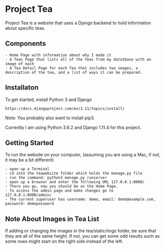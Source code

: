 Project Tea
========

Project Tea is a website that uses a Django backend to hold information about specific teas.

Components
----------
    - Home Page with information about why I made it
    - A Teas Page that lists all of the Teas from my datatbase with an image of each
    - A Tea Detail Page for each Tea that includes two images, a description of the tea, and a list of ways it can be prepared.
    
Installaton
-----------
To get started, install Python 3 and Django

    https://docs.djangoproject.com/en/1.11/topics/install/

Note: You probably also want to install pip3.

Currently I am using Python 3.6.2 and Django 1.11.4 for this project.

Getting Started
-----------------
To run the website on your computer, (assuming you are using a Mac, if not, it may be a bit different)

    - open up a Terminal
    - cd into the teawebsite folder which holds the manage.py file
    - run the command: python3 manage.py runserver
    - open up a browser and enter the following URL 127.0.0.1:8000/
    - There you go, now you should be on the Home Page.
    - To access the admin page and make changes go to 127.0.0.1:8000/admin/
    - The current superuser has username: demo, email: demo@example.com, password: demopassword

Note About Images in Tea List
---------------------------------
If adding or changing the images in the tea/static/imgs folder, be sure that they are all of the same height.
If not, you can get some odd results such as some rows might start on the right side instead of the left.
